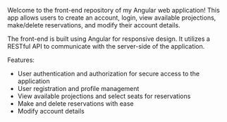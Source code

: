 Welcome to the front-end repository of my Angular web application! This app allows users to create an account, login, view available projections, make/delete reservations, and modify their account details.

The front-end is built using Angular for responsive design. It utilizes a RESTful API to communicate with the server-side of the application.

Features:

- User authentication and authorization for secure access to the application
- User registration and profile management
- View available projections and select seats for reservations
- Make and delete reservations with ease
- Modify account details 
